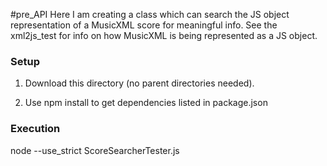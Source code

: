 #pre_API 
Here I am creating a class which can search the JS object representation of a MusicXML score for meaningful info.
See the xml2js_test for info on how MusicXML is being represented as a JS object.

### Setup
1) Download this directory (no parent directories needed). 

2) Use npm install to get dependencies listed in package.json

### Execution 
 node --use_strict ScoreSearcherTester.js
 
